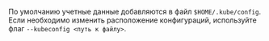 По умолчанию учетные данные добавляются в файл `$HOME/.kube/config`. Если необходимо изменить расположение конфигураций, используйте флаг `--kubeconfig <путь к файлу>`.